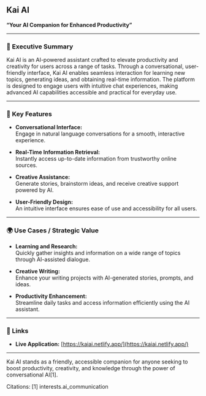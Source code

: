 ## Kai AI  
**“Your AI Companion for Enhanced Productivity”**

---

### 🧠 Executive Summary

Kai AI is an AI-powered assistant crafted to elevate productivity and creativity for users across a range of tasks. Through a conversational, user-friendly interface, Kai AI enables seamless interaction for learning new topics, generating ideas, and obtaining real-time information. The platform is designed to engage users with intuitive chat experiences, making advanced AI capabilities accessible and practical for everyday use.

---

### 🔑 Key Features

- **Conversational Interface:**  
  Engage in natural language conversations for a smooth, interactive experience.

- **Real-Time Information Retrieval:**  
  Instantly access up-to-date information from trustworthy online sources.

- **Creative Assistance:**  
  Generate stories, brainstorm ideas, and receive creative support powered by AI.

- **User-Friendly Design:**  
  An intuitive interface ensures ease of use and accessibility for all users.

---

### 🌍 Use Cases / Strategic Value

- **Learning and Research:**  
  Quickly gather insights and information on a wide range of topics through AI-assisted dialogue.

- **Creative Writing:**  
  Enhance your writing projects with AI-generated stories, prompts, and ideas.

- **Productivity Enhancement:**  
  Streamline daily tasks and access information efficiently using the AI assistant.

---

### 🔗 Links

- **Live Application:** [https://kaiai.netlify.app/](https://kaiai.netlify.app/)

---

Kai AI stands as a friendly, accessible companion for anyone seeking to boost productivity, creativity, and knowledge through the power of conversational AI[1].

Citations:
[1] interests.ai_communication


